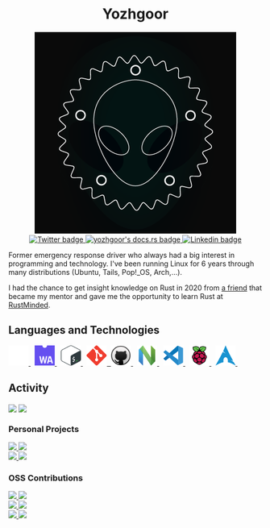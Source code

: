 <h1 align="center">Yozhgoor</h1>

<div align="center">
  <img
    src="img/logo.png"
    alt="yozhgoor's logo"
  />
</div>

<div id="badges" align="center">
  <a href="https://twitter.com/yozhgoor">
    <img
      src="https://img.shields.io/badge/Twitter-blue?style=for-the-badge&logo=twitter&logoColor=white"
      alt="Twitter badge"
    />
  </a>
  <a href="https://yozhgoor.github.io">
    <img
      src="https://shields.io/badge/docs.rs-blue?style=for-the-badge&logo=ReadtheDocs&logoColor=white"
      alt="yozhgoor's docs.rs badge"
    />
  </a>
  <a href="https://www.linkedin.com/in/yohan-boogaert-1a71a7230">
    <img
      src="https://img.shields.io/badge/LinkedIn-blue?style=for-the-badge&logo=linkedin&logoColor=white"
      alt="Linkedin badge"
    />
  </a>
</div>

Former emergency response driver who always had a big interest in programming
and technology. I've been running Linux for 6 years through many distributions
(Ubuntu, Tails, Pop!\_OS, Arch,...).

I had the chance to get insight knowledge on Rust in 2020 from
[a friend](https://github.com/cecton) that became my mentor and gave me the
opportunity to learn Rust at [RustMinded](https://github.com/rustminded).

## Languages and Technologies

<div>
  <a href="https://www.rust-lang.org/">
    <img
        src="img/rust.svg"
        title="Rust"
        alt="Rust Programming Language icon"
        width="40"
        height="40"
    />
  </a>&nbsp;
  <a href="https://webassembly.org/">
    <img
      src="img/web-assembly.svg"
      title="WebAssembly"
      alt="WebAssembly icon"
      width="40"
      height="40"
    />
  </a>&nbsp;
  <a href="https://www.gnu.org/software/bash/">
    <img
      src="img/bash.svg"
      title="Bash"
      alt="Bash icon"
      width="40"
      height="40"
    />
  </a>&nbsp;
  <a href="https://git-scm.com/">
    <img
      src="img/git.svg"
      title="Git"
      alt="Git icon"
      width="40"
      height="40"
    />&nbsp;
  <a href="https://github.com/">
    <img
      src="img/github.svg"
      title="GitHub"
      alt="GitHub icon"
      width="40"
      height="40"
    />
  </a>&nbsp;
  <a href="https://neovim.io/">
    <img
      src="img/neovim.svg"
      title="Neovim"
      alt="Neovim icon"
      width="40"
      height="40"
    />
  </a>&nbsp;
  <a href="https://code.visualstudio.com/">
    <img
      src="img/vscode.svg"
      title="VS Code"
      alt="VS Code icon"
      width="40"
      height="40"
    />
  </a>&nbsp;
  <a href="https://www.raspberrypi.org/">
    <img
      src="img/raspberry-pi.svg"
      title="Raspberry Pi"
      alt="Raspberry Pi icon"
      width="40"
      height="40"
    />
  </a>&nbsp;

  <a href="https://archlinux.org/">
    <img
      src="img/arch-linux.svg"
      title="Arch Linux"
      alt="Arch Linux icon"
      width="40"
      height="40"
    />
  </a>&nbsp;
</div>

## Activity

<div>
  <img
    align="center"
    src="https://github-readme-stats.vercel.app/api/top-langs/?username=yozhgoor&hide=css,html&theme=codeSTACKr&title_color=57a5fd"
  >
  <img
    align="center"
    src="https://github-readme-stats.vercel.app/api?username=yozhgoor&count_private=true&show_icons=true&include_all_commits=true&hide_rank=true&hide_title=true&hide=issues&theme=codeSTACKr&icon_color=6a727b"
  >
</div>

### Personal Projects

<div>
  <a href="https://github.com/yozhgoor/cargo-temp">
    <img
      src="https://github-readme-stats.vercel.app/api/pin/?username=yozhgoor&repo=cargo-temp&theme=codeSTACKr&title_color=57a5fd&icon_color=6a727b"
    >
  </a>
  <a href="https://github.com/yozhgoor/createprocessw">
    <img
      src="https://github-readme-stats.vercel.app/api/pin/?username=yozhgoor&repo=CreateProcessW&theme=codeSTACKr&title_color=57a5fd&icon_color=6a727b"
    >
  </a>
</div>

<div>
  <a href="https://github.com/Yozhgoor/yewprint-playground">
   <img
      src="https://github-readme-stats.vercel.app/api/pin/?username=yozhgoor&repo=yewprint-playground&theme=codeSTACKr&title_color=57a5fd&icon_color=6a727b"
    />
  </a>
  <a href="https://github.com/yozhgoor/tui-do">
    <img
      src="https://github-readme-stats.vercel.app/api/pin/?username=yozhgoor&repo=tui-do&theme=codeSTACKr&title_color=57a5fd&icon_color=6a727b"
    />
  </a>
</div>

### OSS Contributions

<div>
  <a href="https://github.com/rustminded/xtask-wasm">
    <img
      src="https://github-readme-stats.vercel.app/api/pin/?username=rustminded&repo=xtask-wasm&show_owner=true&theme=codeSTACKr&title_color=57a5fd&icon_color=6a727b"
    />
  </a>
  <a href="https://github.com/rustminded/xtask-watch">
    <img
      src="https://github-readme-stats.vercel.app/api/pin/?username=rustminded&repo=xtask-watch&show_owner=true&theme=codeSTACKr&title_color=57a5fd&icon_color=6a727b"
    />
  </a>
</div>

<div>
  <a href="https://github.com/yewprint/yewprint">
    <img
      src="https://github-readme-stats.vercel.app/api/pin/?username=yewprint&repo=yewprint&show_owner=true&theme=codeSTACKr&title_color=57a5fd&icon_color=6a727b"
    />
  </a>
  <a href="https://github.com/iomentum/cargo-breaking">
    <img
      src="https://github-readme-stats.vercel.app/api/pin/?username=iomentum&repo=cargo-breaking&show_owner=true&theme=codeSTACKr&title_color=57a5fd&icon_color=6a727b"
    />
  </a>
</div>

<div>
  <a href="https://github.com/IMI-eRnD-Be/wasm-run">
    <img
      src="https://github-readme-stats.vercel.app/api/pin/?username=IMI-eRnD-Be&repo=wasm-run&show_owner=true&theme=codeSTACKr&title_color=57a5fd&icon_color=6a727b"
    />
  </a>
  <a href="https://github.com/BigBoySystems/third-i-frontend">
    <img
      src="https://github-readme-stats.vercel.app/api/pin/?username=BigBoySystems&repo=third-i-frontend&show_owner=true&theme=codeSTACKr&title_color=57a5fd&icon_color=6a727b"
    />
  </a>
</div>
